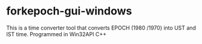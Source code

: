 # forkepoch-gui-windows
This is a time converter tool that converts EPOCH (1980 /1970) into UST and IST time. Programmed in Win32API C++
